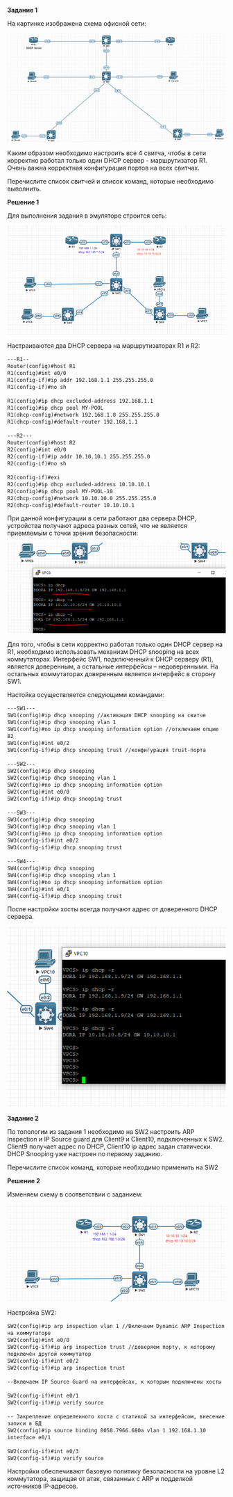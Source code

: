 
**Задание 1**

На картинке изображена схема офисной сети:

![alt text](https://github.com/mezhibo/osnovnye-sredstva-zashity-ot-setevykh-atakk/blob/70376c341fad4887f26e49125a4bca5b00030de4/IMG/1.png)


Каким образом необходимо настроить все 4 свитча, чтобы в сети корректно работал только один DHCP сервер - маршрутизатор R1. Очень важна корректная конфигурация портов на всех свитчах.

Перечислите список свитчей и список команд, которые необходимо выполнить.



**Решение 1**

Для выполнения задания в эмуляторе строится сеть:


![alt text](https://github.com/mezhibo/osnovnye-sredstva-zashity-ot-setevykh-atakk/blob/70376c341fad4887f26e49125a4bca5b00030de4/IMG/2.png)

Настраиваются два DHCP сервера на маршрутизаторах R1 и R2:

```
---R1--
Router(config)#host R1
R1(config)#int e0/0
R1(config-if)#ip addr 192.168.1.1 255.255.255.0
R1(config-if)#no sh

R1(config)#ip dhcp excluded-address 192.168.1.1
R1(config)#ip dhcp pool MY-POOL
R1(dhcp-config)#network 192.168.1.0 255.255.255.0
R1(dhcp-config)#default-router 192.168.1.1

---R2---
Router(config)#host R2
R2(config)#int e0/0
R2(config-if)#ip addr 10.10.10.1 255.255.255.0
R2(config-if)#no sh

R2(config-if)#exi
R2(config)#ip dhcp excluded-address 10.10.10.1
R2(config)#ip dhcp pool MY-POOL-10
R2(dhcp-config)#network 10.10.10.0 255.255.255.0
R2(dhcp-config)#default-router 10.10.10.1
```

При данной конфигурации в сети работают два сервера DHCP, устройства получают адреса разных сетей, что не является приемлемым с точки зрения безопасности:


![alt text](https://github.com/mezhibo/osnovnye-sredstva-zashity-ot-setevykh-atakk/blob/70376c341fad4887f26e49125a4bca5b00030de4/IMG/3.png)


Для того, чтобы в сети корректно работал только один DHCP сервер на R1, необходимо использовать механизм DHCP snooping на всех коммутаторах. Интерфейс SW1, подключенный к DHCP серверу (R1), является доверенным, а остальные интерфейсы – недоверенными. На остальных коммутаторах доверенным является интерфейс в сторону SW1.

Настойка осуществляется следующими командами:

```
---SW1---
SW1(config)#ip dhcp snooping //активация DHCP snooping на свитче
SW1(config)#ip dhcp snooping vlan 1
SW1(config)#no ip dhcp snooping information option //отключаем опцию 82
SW1(config)#int e0/2
SW1(config-if)#ip dhcp snooping trust //конфигурация trust-порта

---SW2---
SW2(config)#ip dhcp snooping
SW2(config)#ip dhcp snooping vlan 1
SW2(config)#no ip dhcp snooping information option
SW2(config)#int e0/0
SW2(config-if)#ip dhcp snooping trust

---SW3---
SW3(config)#ip dhcp snooping
SW3(config)#ip dhcp snooping vlan 1
SW3(config)#no ip dhcp snooping information option
SW3(config-if)#int e0/2
SW3(config-if)#ip dhcp snooping trust

---SW4---
SW4(config)#ip dhcp snooping
SW4(config)#ip dhcp snooping vlan 1
SW4(config)#no ip dhcp snooping information option
SW4(config)#int e0/1
SW4(config-if)#ip dhcp snooping trust
```

После настройки хосты всегда получают адрес от доверенного DHCP сервера.


![alt text](https://github.com/mezhibo/osnovnye-sredstva-zashity-ot-setevykh-atakk/blob/70376c341fad4887f26e49125a4bca5b00030de4/IMG/4.png)




**Задание 2**

По топологии из задания 1 необходимо на SW2 настроить ARP Inspection и IP Source guard для Client9 и Client10, подключенных к SW2. Client9 получает адрес по DHCP, Client10 ip адрес задан статически. DHCP Snooping уже настроен по первому заданию.

Перечислите список команд, которые необходимо применить на SW2


**Решение 2**

Изменяем схему в соответствии с заданием:


![alt text](https://github.com/mezhibo/osnovnye-sredstva-zashity-ot-setevykh-atakk/blob/70376c341fad4887f26e49125a4bca5b00030de4/IMG/5.png)


Настройка SW2:

```
SW2(config)#ip arp inspection vlan 1 //Включаем Dynamic ARP Inspection на коммутаторе
SW2(config)#int e0/0
SW2(config-if)#ip arp inspection trust //доверяем порту, к которому подключён другой коммутатор
SW2(config-if)#int e0/2
SW2(config-if)#ip arp inspection trust

--Включаем IP Source Guard на интерфейсах, к которым подключены хосты

SW2(config-if)#int e0/1
SW2(config-if)#ip verify source

-- Закрепление определенного хоста с статикой за интерфейсом, внесение записи в БД
SW2(config)#ip source binding 0050.7966.680a vlan 1 192.168.1.10 interface e0/1

SW2(config-if)#int e0/3
SW2(config-if)#ip verify source
```


Настройки обеспечивают базовую политику безопасности на уровне L2 коммутатора, защищая от атак, связанных с ARP и подделкой источников IP-адресов.
